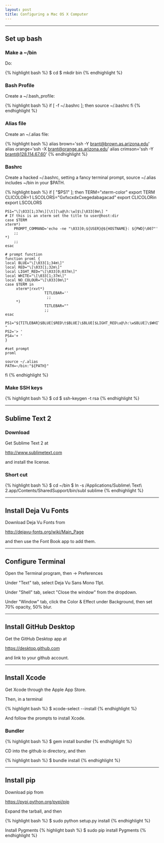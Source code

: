 ```yaml
---
layout: post
title: Configuring a Mac OS X Computer
---
```


---

Set up bash
------------

### Make a ~/bin ###

Do:

{% highlight bash %}
$ cd
$ mkdir bin
{% endhighlight %}


### Bash Profile ###

Create a ~/.bash_profile:

{% highlight bash %}
if [ -f ~/.bashrc ]; then
	source ~/.bashrc
fi
{% endhighlight %}


### Alias file ###

Create an ~/.alias file:

{% highlight bash %}
alias brown='ssh -Y brant@brown.as.arizona.edu'
alias orange='ssh -X brant@orange.as.arizona.edu'
alias crimson='ssh -Y brant@128.114.67.60'
{% endhighlight %}

### Bashrc ###

Create a hacked ~/.bashrc, setting a fancy terminal prompt, source ~/.alias includes ~/bin in your $PATH.

{% highlight bash %}
if [ "$PS1" ]; then
	TERM="xterm-color"
	export TERM
	CLICOLOR=1
	LSCOLORS="GxfxcxdxCxegedabagacad"
	export CLICOLORin
	export LSCOLORS

	PS1="\[\033[1;37m\][\t][\u@\h:\w]$\[\033[0m\] "
    # If this is an xterm set the title to user@host:dir
    case $TERM 
    xterm*)
        PROMPT_COMMAND='echo -ne "\033]0;${USER}@${HOSTNAME}: ${PWD}\007"'
        ;;
    *)
        ;;
    esac

    # prompt function
    function proml {
    local BLUE="\[\033[1;34m\]"
    local RED="\[\033[1;32m\]"
    local LIGHT_RED="\[\033[0;037m\]"
    local WHITE="\[\033[1;37m\]"
    local NO_COLOUR="\[\033[0m\]"
    case $TERM in
         xterm*|rxvt*)
                      TITLEBAR=''
                       ;;
         *)
                      TITLEBAR=""
                      ;;
    esac

    PS1="${TITLEBAR}$BLUE[$RED\t$BLUE]\$BLUE[$LIGHT_RED\u@\h:\w$BLUE]\$WHITE\$$NO_COLOUR "
    PS2='> '
    PS4='+ '
    }
    
    #set prompt 
    proml

    source ~/.alias
    PATH=~/bin:"${PATH}"

fi
{% endhighlight %}

### Make SSH keys ###

{% highlight bash %}
$ cd
$ ssh-keygen -t rsa
{% endhighlight %}

***

Sublime Text 2
--------------

### Download ###
Get Sublime Text 2 at

<http://www.sublimetext.com>

and install the license.

### Short cut ###

{% highlight bash %}
$ cd ~/bin
$ ln -s /Applications/Sublime\ Text\ 2.app/Contents/SharedSupport/bin/subl sublime
{% endhighlight %}

***

Install Deja Vu Fonts
---------------------

Download Deja Vu Fonts from

<http://dejavu-fonts.org/wiki/Main_Page>

and then use the Font Book app to add them.

***

Configure Terminal
------------------

Open the Terminal program, then -> Preferences

Under "Text" tab, select Deja Vu Sans Mono 11pt.

Under "Shell" tab, select "Close the window" from the dropdown.

Under "Window" tab, click the Color & Effect under Background, then set 70% opacity, 50% blur.

***

Install GitHub Desktop
----------------------

Get the GitHub Desktop app at

<https://desktop.github.com>

and link to your github account.

***

Install Xcode
--------------

Get Xcode through the Apple App Store.

Then, in a terminal

{% highlight bash %}
$ xcode-select --install
{% endhighlight %}

And follow the prompts to install Xcode.

### Bundler ###

{% highlight bash %}
$ gem install bundler
{% endhighlight %}

CD into the github io directory, and then

{% highlight bash %}
$ bundle install
{% endhighlight %}

***

Install pip
-----------

Download pip from

<https://pypi.python.org/pypi/pip>

Expand the tarball, and then 

{% highlight bash %}
$ sudo python setup.py install
{% endhighlight %}

Install Pygments
{% highlight bash %}
$  sudo pip install Pygments
{% endhighlight %}